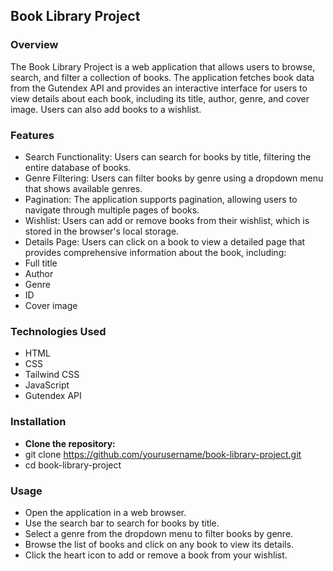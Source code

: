 ## Book Library Project
### Overview
The Book Library Project is a web application that allows users to browse, search, and filter a collection of books. The application fetches book data from the Gutendex API and provides an interactive interface for users to view details about each book, including its title, author, genre, and cover image. Users can also add books to a wishlist.

### Features
- Search Functionality: Users can search for books by title, filtering the entire database of books.
- Genre Filtering: Users can filter books by genre using a dropdown menu that shows available genres.
- Pagination: The application supports pagination, allowing users to navigate through multiple pages of books.
- Wishlist: Users can add or remove books from their wishlist, which is stored in the browser's local storage.
- Details Page: Users can click on a book to view a detailed page that provides comprehensive information about the book, including:
- Full title
- Author
- Genre
- ID
- Cover image

### Technologies Used
- HTML
- CSS
- Tailwind CSS
- JavaScript
- Gutendex API

### Installation
- **Clone the repository:**
- git clone https://github.com/yourusername/book-library-project.git
- cd book-library-project

### Usage
- Open the application in a web browser.
- Use the search bar to search for books by title.
- Select a genre from the dropdown menu to filter books by genre.
- Browse the list of books and click on any book to view its details.
- Click the heart icon to add or remove a book from your wishlist.
